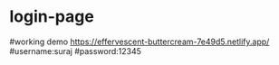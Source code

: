 ﻿# login-page
#working demo https://effervescent-buttercream-7e49d5.netlify.app/
#username:suraj
#password:12345
